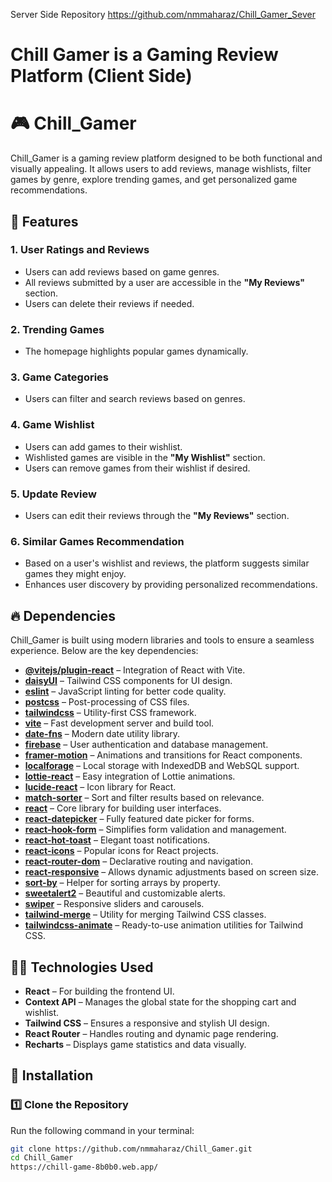 Server Side Repository https://github.com/nmmaharaz/Chill_Gamer_Sever
<h1 align="left">Chill Gamer is a Gaming Review Platform (Client Side)</h1>

###

# 🎮 Chill_Gamer

Chill_Gamer is a gaming review platform designed to be both functional and visually appealing. It allows users to add reviews, manage wishlists, filter games by genre, explore trending games, and get personalized game recommendations.

## 📌 Features

### 1. User Ratings and Reviews  
- Users can add reviews based on game genres.  
- All reviews submitted by a user are accessible in the **"My Reviews"** section.  
- Users can delete their reviews if needed.  

### 2. Trending Games  
- The homepage highlights popular games dynamically.  

### 3. Game Categories  
- Users can filter and search reviews based on genres.  

### 4. Game Wishlist  
- Users can add games to their wishlist.  
- Wishlisted games are visible in the **"My Wishlist"** section.  
- Users can remove games from their wishlist if desired.  

### 5. Update Review  
- Users can edit their reviews through the **"My Reviews"** section.  

### 6. Similar Games Recommendation  
- Based on a user's wishlist and reviews, the platform suggests similar games they might enjoy.  
- Enhances user discovery by providing personalized recommendations.  

## 🔥 Dependencies

Chill_Gamer is built using modern libraries and tools to ensure a seamless experience. Below are the key dependencies:

- **[@vitejs/plugin-react](https://vitejs.dev/)** – Integration of React with Vite.  
- **[daisyUI](https://daisyui.com/)** – Tailwind CSS components for UI design.  
- **[eslint](https://eslint.org/)** – JavaScript linting for better code quality.  
- **[postcss](https://postcss.org/)** – Post-processing of CSS files.  
- **[tailwindcss](https://tailwindcss.com/)** – Utility-first CSS framework.  
- **[vite](https://vitejs.dev/)** – Fast development server and build tool.  
- **[date-fns](https://date-fns.org/)** – Modern date utility library.  
- **[firebase](https://firebase.google.com/)** – User authentication and database management.  
- **[framer-motion](https://www.framer.com/motion/)** – Animations and transitions for React components.  
- **[localforage](https://localforage.github.io/localForage/)** – Local storage with IndexedDB and WebSQL support.  
- **[lottie-react](https://airbnb.io/lottie/)** – Easy integration of Lottie animations.  
- **[lucide-react](https://lucide.dev/)** – Icon library for React.  
- **[match-sorter](https://github.com/kentcdodds/match-sorter)** – Sort and filter results based on relevance.  
- **[react](https://reactjs.org/)** – Core library for building user interfaces.  
- **[react-datepicker](https://reactdatepicker.com/)** – Fully featured date picker for forms.  
- **[react-hook-form](https://react-hook-form.com/)** – Simplifies form validation and management.  
- **[react-hot-toast](https://react-hot-toast.com/)** – Elegant toast notifications.  
- **[react-icons](https://react-icons.github.io/react-icons/)** – Popular icons for React projects.  
- **[react-router-dom](https://reactrouter.com/)** – Declarative routing and navigation.  
- **[react-responsive](https://github.com/contra/react-responsive)** – Allows dynamic adjustments based on screen size.  
- **[sort-by](https://www.npmjs.com/package/sort-by)** – Helper for sorting arrays by property.  
- **[sweetalert2](https://sweetalert2.github.io/)** – Beautiful and customizable alerts.  
- **[swiper](https://swiperjs.com/)** – Responsive sliders and carousels.  
- **[tailwind-merge](https://www.npmjs.com/package/tailwind-merge)** – Utility for merging Tailwind CSS classes.  
- **[tailwindcss-animate](https://www.npmjs.com/package/tailwindcss-animate)** – Ready-to-use animation utilities for Tailwind CSS.  

## 👨‍💻 Technologies Used

- **React** – For building the frontend UI.  
- **Context API** – Manages the global state for the shopping cart and wishlist.  
- **Tailwind CSS** – Ensures a responsive and stylish UI design.  
- **React Router** – Handles routing and dynamic page rendering.  
- **Recharts** – Displays game statistics and data visually.  

## 🚀 Installation

### 1️⃣ Clone the Repository  
Run the following command in your terminal:  
```sh
git clone https://github.com/nmmaharaz/Chill_Gamer.git
cd Chill_Gamer
https://chill-game-8b0b0.web.app/



